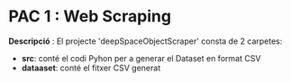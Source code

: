 # PAC 1 : Web Scraping 

**Descripció** : El projecte 'deepSpaceObjectScraper' consta de 2 carpetes:
- **src**: conté el codi Pyhon per a generar el Dataset en format CSV
- **dataaset**: conté el fitxer CSV generat
